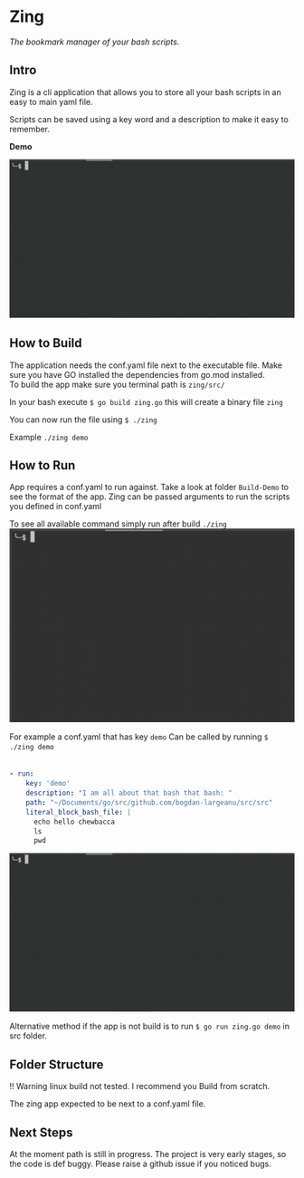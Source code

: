 # Zing

*The bookmark manager of your bash scripts.*

## Intro  

Zing is a cli application that allows you to store all your bash scripts in an easy to main yaml file.

Scripts can be saved using a key word and a description to make it easy to remember.

**Demo**

![Alt Text](resources/zing-conf-demo.gif)


## How to Build

The application needs the conf.yaml file next to the executable file.
Make sure you have GO installed  the dependencies from go.mod installed.   
To build the app make sure you terminal path is `zing/src/`

In your bash execute `$ go build zing.go` this will create a binary file `zing` 

You can now run the file using `$ ./zing`

Example `./zing demo`

## How to Run

App requires a conf.yaml to run against. Take a look at folder `Build-Demo` to see the format of the app.
Zing can be passed arguments to run the scripts you defined in conf.yaml

To see all available command simply run after build `./zing`
![Alt Text](resources/basic-zing-cmd.gif)

For example a conf.yaml that has key `demo`
Can be called by running `$ ./zing demo`
```yaml

- run:
    key: 'demo'
    description: "I am all about that bash that bash: "
    path: "~/Documents/go/src/github.com/bogdan-largeanu/src/src"
    literal_block_bash_file: |
      echo hello chewbacca
      ls
      pwd
```
![Alt Text](resources/zing-conf-demo.gif)

Alternative method if the app is not build is to run `$ go run zing.go demo` in src folder.



## Folder Structure

!! Warning linux build not tested. I recommend you Build from scratch.

The zing app expected to be next to a conf.yaml file.

## Next Steps

At the moment path is still in progress. 
The project is very early stages, so the code is def buggy. Please raise a github issue if you noticed bugs.